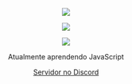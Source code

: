 <p align="center">  
<img src="https://i.pinimg.com/originals/b6/2b/d6/b62bd653a5ea86726d1b28b9cfc9916d.gif">
</p>
  <p align="center">
  <img src="https://komarev.com/ghpvc/?username=hodlucjk&color=gray"/>
 </p>
<p align="center">
  <img src="https://discord.c99.nl/widget/theme-4/295409557419720704.png"/>
</p>
<p align="center">
Atualmente aprendendo JavaScript
<p align="center">
    <a href="http://discord.gg/9BjskC7uj4">Servidor no Discord</a>

